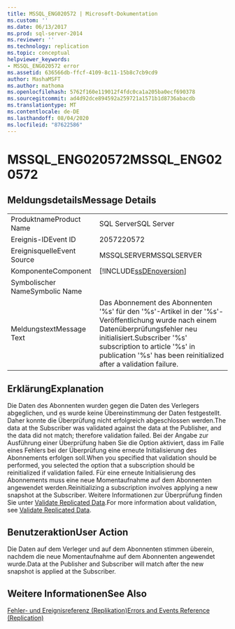 ```yaml
---
title: MSSQL_ENG020572 | Microsoft-Dokumentation
ms.custom: ''
ms.date: 06/13/2017
ms.prod: sql-server-2014
ms.reviewer: ''
ms.technology: replication
ms.topic: conceptual
helpviewer_keywords:
- MSSQL_ENG020572 error
ms.assetid: 636566db-ffcf-4109-8c11-15b8c7cb9cd9
author: MashaMSFT
ms.author: mathoma
ms.openlocfilehash: 5762f160e119012f4fdc0ca1a205ba0ecf690378
ms.sourcegitcommit: ad4d92dce894592a259721a1571b1d8736abacdb
ms.translationtype: MT
ms.contentlocale: de-DE
ms.lasthandoff: 08/04/2020
ms.locfileid: "87622586"
---
```

# <a name="mssql_eng020572"></a><span data-ttu-id="ddf06-102">MSSQL_ENG020572</span><span class="sxs-lookup"><span data-stu-id="ddf06-102">MSSQL_ENG020572</span></span>
    
## <a name="message-details"></a><span data-ttu-id="ddf06-103">Meldungsdetails</span><span class="sxs-lookup"><span data-stu-id="ddf06-103">Message Details</span></span>  
  
|||  
|-|-|  
|<span data-ttu-id="ddf06-104">Produktname</span><span class="sxs-lookup"><span data-stu-id="ddf06-104">Product Name</span></span>|<span data-ttu-id="ddf06-105">SQL Server</span><span class="sxs-lookup"><span data-stu-id="ddf06-105">SQL Server</span></span>|  
|<span data-ttu-id="ddf06-106">Ereignis-ID</span><span class="sxs-lookup"><span data-stu-id="ddf06-106">Event ID</span></span>|<span data-ttu-id="ddf06-107">20572</span><span class="sxs-lookup"><span data-stu-id="ddf06-107">20572</span></span>|  
|<span data-ttu-id="ddf06-108">Ereignisquelle</span><span class="sxs-lookup"><span data-stu-id="ddf06-108">Event Source</span></span>|<span data-ttu-id="ddf06-109">MSSQLSERVER</span><span class="sxs-lookup"><span data-stu-id="ddf06-109">MSSQLSERVER</span></span>|  
|<span data-ttu-id="ddf06-110">Komponente</span><span class="sxs-lookup"><span data-stu-id="ddf06-110">Component</span></span>|[!INCLUDE[ssDEnoversion](../../includes/ssdenoversion-md.md)]|  
|<span data-ttu-id="ddf06-111">Symbolischer Name</span><span class="sxs-lookup"><span data-stu-id="ddf06-111">Symbolic Name</span></span>||  
|<span data-ttu-id="ddf06-112">Meldungstext</span><span class="sxs-lookup"><span data-stu-id="ddf06-112">Message Text</span></span>|<span data-ttu-id="ddf06-113">Das Abonnement des Abonnenten '%s' für den '%s'-Artikel in der '%s'-Veröffentlichung wurde nach einem Datenüberprüfungsfehler neu initialisiert.</span><span class="sxs-lookup"><span data-stu-id="ddf06-113">Subscriber '%s' subscription to article '%s' in publication '%s' has been reinitialized after a validation failure.</span></span>|  
  
## <a name="explanation"></a><span data-ttu-id="ddf06-114">Erklärung</span><span class="sxs-lookup"><span data-stu-id="ddf06-114">Explanation</span></span>  
 <span data-ttu-id="ddf06-115">Die Daten des Abonnenten wurden gegen die Daten des Verlegers abgeglichen, und es wurde keine Übereinstimmung der Daten festgestellt. Daher konnte die Überprüfung nicht erfolgreich abgeschlossen werden.</span><span class="sxs-lookup"><span data-stu-id="ddf06-115">The data at the Subscriber was validated against the data at the Publisher, and the data did not match; therefore validation failed.</span></span> <span data-ttu-id="ddf06-116">Bei der Angabe zur Ausführung einer Überprüfung haben Sie die Option aktiviert, dass im Falle eines Fehlers bei der Überprüfung eine erneute Initialisierung des Abonnements erfolgen soll.</span><span class="sxs-lookup"><span data-stu-id="ddf06-116">When you specified that validation should be performed, you selected the option that a subscription should be reinitialized if validation failed.</span></span> <span data-ttu-id="ddf06-117">Für eine erneute Initialisierung des Abonnements muss eine neue Momentaufnahme auf dem Abonnenten angewendet werden.</span><span class="sxs-lookup"><span data-stu-id="ddf06-117">Reinitializing a subscription involves applying a new snapshot at the Subscriber.</span></span> <span data-ttu-id="ddf06-118">Weitere Informationen zur Überprüfung finden Sie unter [Validate Replicated Data](validate-data-at-the-subscriber.md).</span><span class="sxs-lookup"><span data-stu-id="ddf06-118">For more information about validation, see [Validate Replicated Data](validate-data-at-the-subscriber.md).</span></span>  
  
## <a name="user-action"></a><span data-ttu-id="ddf06-119">Benutzeraktion</span><span class="sxs-lookup"><span data-stu-id="ddf06-119">User Action</span></span>  
 <span data-ttu-id="ddf06-120">Die Daten auf dem Verleger und auf dem Abonnenten stimmen überein, nachdem die neue Momentaufnahme auf dem Abonnenten angewendet wurde.</span><span class="sxs-lookup"><span data-stu-id="ddf06-120">Data at the Publisher and Subscriber will match after the new snapshot is applied at the Subscriber.</span></span>  
  
## <a name="see-also"></a><span data-ttu-id="ddf06-121">Weitere Informationen</span><span class="sxs-lookup"><span data-stu-id="ddf06-121">See Also</span></span>  
 [<span data-ttu-id="ddf06-122">Fehler- und Ereignisreferenz &#40;Replikation&#41;</span><span class="sxs-lookup"><span data-stu-id="ddf06-122">Errors and Events Reference &#40;Replication&#41;</span></span>](errors-and-events-reference-replication.md)  
  
  
